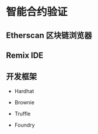# 智能合约验证 


## Etherscan 区块链浏览器 



## Remix IDE 


## 开发框架 


- Hardhat 

- Brownie 

- Truffle 

- Foundry